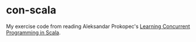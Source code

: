 con-scala
=========

My exercise code from reading Aleksandar Prokopec's
[Learning Concurrent Programming in Scala](https://www.packtpub.com/application-development/learning-concurrent-programming-scala).
